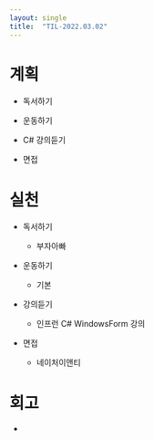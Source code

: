 ```yaml
---
layout: single
title:  "TIL-2022.03.02"
---
```

# 계획
- 독서하기

- 운동하기

- C# 강의듣기

- 면접

# 실천
- 독서하기
  - 부자아빠

- 운동하기
  - 기본

- 강의듣기
  - 인프런 C# WindowsForm 강의

- 면접
  - 네이처이앤티 
  
# 회고
- 

